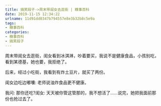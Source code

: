 ```yaml
---
title: 搞笑段子->周末带闺女去逛街 | 糗事百科
date: 2019-11-15 12:34:22
urlname: 11d91dd0347b794557e8e3b32b8c5e9a
tags: 
- 糗事百科
categories:
- 糗事百科
- 搞笑段子
---
```

周末带闺女去逛街，闺女看到冰淇淋，吵着要买，我说不是健康食品，小孩别吃，看到某德基，她也要，我拒绝了。

后来，经过小吃街，我看到有炸土豆片，就买了两份。

闺女边吃边嘟囔:   老师说油炸食品更不健康。

我问:   那你还吃?闺女:   天天被你管这管那的，我不想活了……说完，她把我面前那份也抢过去了。



